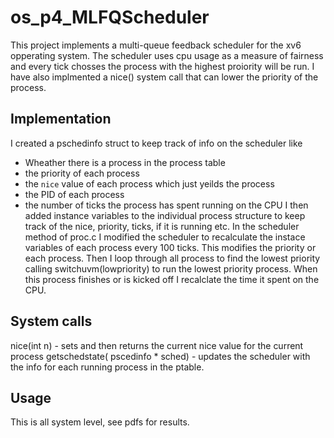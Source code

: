 # os_p4_MLFQScheduler
This project implements a multi-queue feedback scheduler for the xv6 opperating system. The scheduler uses cpu usage as a measure of fairness and every tick chosses the process with the highest proiority will be run. I have also implmented a nice() system call that can lower the priority of the process. 

## Implementation
I created a pschedinfo struct to keep track of info on the scheduler like
- Wheather there is a process in the process table
- the priority of each process
- the `nice` value of each process which just yeilds the process
- the PID of each process
- the number of ticks the process has spent running on the CPU
I then added instance variables to the individual process structure to keep track of the nice, priority, ticks, if it is running etc.
In the scheduler method of proc.c I modified the scheduler to recalculate the instace variables of each process every 100 ticks. This modifies the priority or each process. Then I loop through all process to find the lowest priority calling switchuvm(lowpriority) to run the lowest priority process. When this process finishes or is kicked off I recalclate the time it spent on the CPU.


## System calls
nice(int n) - sets and then returns the current nice value for the current process 
getschedstate( pscedinfo * sched) - updates the scheduler with the info for each running process in the ptable. 

## Usage
This is all system level, see pdfs for results. 
